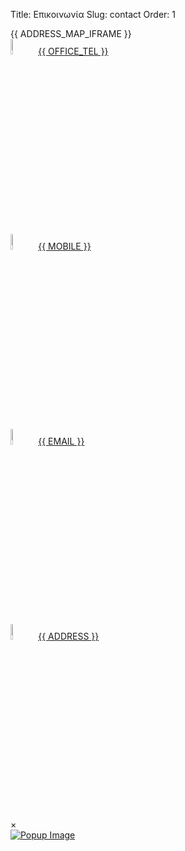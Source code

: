 Title: Επικοινωνία
Slug: contact
Order: 1


<div class="content-list">   
    <div class="content-info">
        {{ ADDRESS_MAP_IFRAME }}
    </div>      
    <div class="content-info">
        <img src="{{ SITEURL }}/{{ OFFICE_TEL_IMG }}" alt="Phone Icon"style="width:8%" />
        <a href="javascript:void(0);" onclick="openPopupLink(this)">
            {{ OFFICE_TEL }}
            <img src="{{ SITEURL }}/{{ OFFICE_TEL_QR_IMG }}" style="display:none;" alt="Service Image"/>
        </a>
    </div>
    <div class="content-info">
        <img src="{{ SITEURL }}/{{ MOBILE_IMG }}" alt="Phone Icon"style="width:8%" />
        <a href="javascript:void(0);" onclick="openPopupLink(this)">
            {{ MOBILE }}
            <img src="{{ SITEURL }}/{{ MOBILE_QR_IMG }}" style="display:none;" alt="Service Image"/>
        </a>
    </div>    
    <div class="content-info">
      <img src="{{ SITEURL }}/{{ EMAIL_IMG }}" alt="Email Icon" style="width:8%"/>
      <a href="mailto:{{ EMAIL }}" target="_blank">{{ EMAIL }}</a>
    </div>  
    <div class="content-info">
      <img src="{{ SITEURL }}/{{ ADDRESS_IMG }}" alt="Location Icon" style="width:8%"/>
      <a href="{{ ADDRESS_MAP_URL }}" target="_blank">{{ ADDRESS }}</a>
    </div> 
    <!-- Popup Container -->
    <div id="popup-container" class="popup-container">
        <span class="close-btn" onclick="closePopupLink()">&times;</span>
        <div class="popup-content">
            <a id="popup-link" class="popup-link" href="#" target="_blank">
                <img id="popup-image" class="popup-image" alt="Popup Image">
            </a>
        </div>
    </div>
</div>


